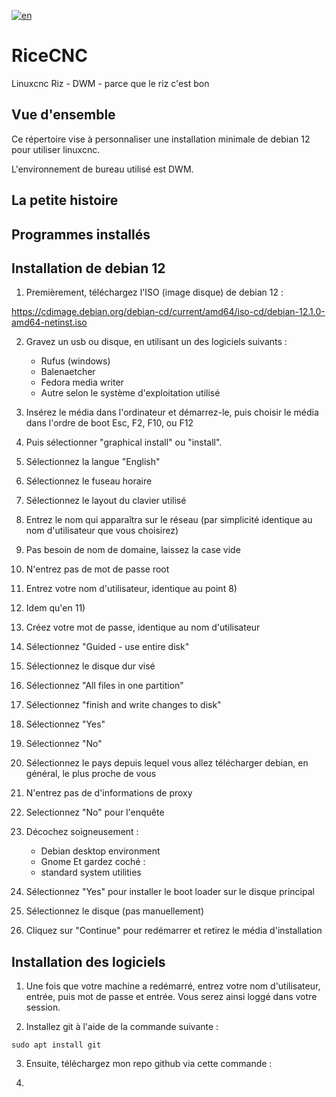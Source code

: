 [![en](https://img.shields.io/badge/lang-en-red.svg)](https://github.com/heavymetalthings/RiceCNC)

# RiceCNC
Linuxcnc Riz - DWM - parce que le riz c'est bon

## Vue d'ensemble
Ce répertoire vise à personnaliser une installation minimale de debian 12 pour utiliser linuxcnc.

L'environnement de bureau utilisé est DWM.

## La petite histoire



## Programmes installés

## Installation de debian 12

1) Premièrement, téléchargez l'ISO (image disque) de debian 12 : 

https://cdimage.debian.org/debian-cd/current/amd64/iso-cd/debian-12.1.0-amd64-netinst.iso

2) Gravez un usb ou disque, en utilisant un des logiciels suivants :

   * Rufus (windows)
   * Balenaetcher
   * Fedora media writer
   * Autre selon le système d'exploitation utilisé

3) Insérez le média dans l'ordinateur et démarrez-le, puis choisir le média dans l'ordre de boot Esc, F2, F10, ou F12

4) Puis sélectionner "graphical install" ou "install".

5) Sélectionnez la langue "English"

6) Sélectionnez le fuseau horaire

7) Sélectionnez le layout du clavier utilisé

8) Entrez le nom qui apparaîtra sur le réseau (par simplicité identique au nom d'utilisateur que vous choisirez)

9) Pas besoin de nom de domaine, laissez la case vide

10) N'entrez pas de mot de passe root

11) Entrez votre nom d'utilisateur, identique au point 8)

12) Idem qu'en 11)

13) Créez votre mot de passe, identique au nom d'utilisateur

14) Sélectionnez "Guided - use entire disk"

15) Sélectionnez le disque dur visé

16) Sélectionnez "All files in one partition"

17) Sélectionnez "finish and write changes to disk"

18) Sélectionnez "Yes"

19) Sélectionnez "No"

20) Sélectionnez le pays depuis lequel vous allez télécharger debian, en général, le plus proche de vous

21) N'entrez pas de d'informations de proxy

22) Selectionnez "No" pour l'enquête

23) Décochez soigneusement :

    * Debian desktop environment
    * Gnome
    Et gardez coché :
    * standard system utilities 
24) Sélectionnez "Yes" pour installer le boot loader sur le disque principal

25) Sélectionnez le disque (pas manuellement)

26) Cliquez sur "Continue" pour redémarrer et retirez le média d'installation



## Installation des logiciels

1) Une fois que votre machine a redémarré, entrez votre nom d'utilisateur, entrée, puis mot de passe et entrée. Vous serez ainsi loggé dans votre session.

2) Installez git à l'aide de la commande suivante :

  ```
  sudo apt install git
  ```

3) Ensuite, téléchargez mon repo github via cette commande :

4) 

